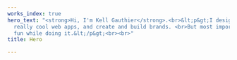 ```yaml
---
works_index: true
hero_text: "<strong>Hi, I'm Kell Gauthier</strong>.<br>&lt;p&gt;I design and develop
  really cool web apps, and create and build brands. <br>But most importantly, I have
  fun while doing it.&lt;/p&gt;<br><br>"
title: Hero

---
```

<Hero :text="$page.frontmatter.hero_text" />
<WorksList />